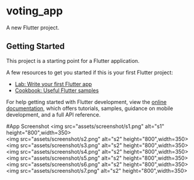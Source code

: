 # voting_app

A new Flutter project.

## Getting Started

This project is a starting point for a Flutter application.

A few resources to get you started if this is your first Flutter project:

- [Lab: Write your first Flutter app](https://docs.flutter.dev/get-started/codelab)
- [Cookbook: Useful Flutter samples](https://docs.flutter.dev/cookbook)

For help getting started with Flutter development, view the
[online documentation](https://docs.flutter.dev/), which offers tutorials,
samples, guidance on mobile development, and a full API reference.

#App Screenshot
<img src="assets/screenshot/s1.png" alt="s1" height="800",width=350><br>
<img src="assets/screenshot/s2.png" alt="s2" height="800",width=350>
<img src="assets/screenshot/s3.png" alt="s2" height="800",width=350>
<img src="assets/screenshot/s4.png" alt="s2" height="800",width=350>
<img src="assets/screenshot/s5.png" alt="s2" height="800",width=350>
<img src="assets/screenshot/s6.png" alt="s2" height="800",width=350>
<img src="assets/screenshot/s7.png" alt="s2" height="800",width=350>




